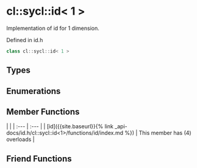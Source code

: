 ---
---
# cl::sycl::id< 1 >

Implementation of id for 1 dimension. 

Defined in id.h

```cpp
class cl::sycl::id< 1 >
```

## Types

## Enumerations

## Member Functions

   |   |
| :--- | :--- |
| [id]({{site.baseurl}}{% link _api-docs/id.h/cl::sycl::id<1>/functions/id/index.md %}) | This member has (4) overloads |


## Friend Functions

